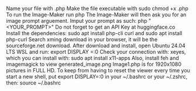 Name your file with <file-name>.php
Make the file executable with sudo chmod +x <file-name>.php
To run the Image-Maker run php <file-name>
The Image-Maker will then ask you for an image prompt arguement.
Imput your prompt as such: php <file-name> "<YOUR_PROMPT>"
Do not forget to get an API Key at huggingface.co
Install the dependencies: sudo apt install php-cli curl and sudo apt install php-curl
Search xming download in your browser, it will be the sourceforge.net download.
After download and install, open Ubuntu 24.04 LTS WSL and run: export DISPLAY =:0
Check your connection with: xeyes, which you can install with: sudo apt install x11-apps
Also, install feh and imagemagick to view generated_image.png
Image1.php is for 1920x1080 pictures in FULL HD.
To keep from having to reset the viewer every time you start a new shell,
put export DISPLAY=:0 in your ~/.bashrc or your ~/.zshrc, then: source ~/.bashrc
